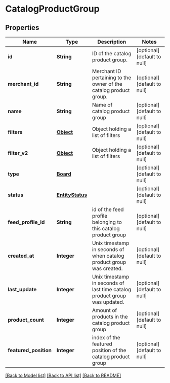 # CatalogProductGroup
## Properties

| Name | Type | Description | Notes |
|------------ | ------------- | ------------- | -------------|
| **id** | **String** | ID of the catalog product group. | [optional] [default to null] |
| **merchant\_id** | **String** | Merchant ID pertaining to the owner of the catalog product group. | [optional] [default to null] |
| **name** | **String** | Name of catalog product group | [optional] [default to null] |
| **filters** | [**Object**](.md) | Object holding a list of filters | [optional] [default to null] |
| **filter\_v2** | [**Object**](.md) | Object holding a list of filters | [optional] [default to null] |
| **type** | [**Board**](Board.md) |  | [optional] [default to null] |
| **status** | [**EntityStatus**](EntityStatus.md) |  | [optional] [default to null] |
| **feed\_profile\_id** | **String** | id of the feed profile belonging to this catalog product group | [optional] [default to null] |
| **created\_at** | **Integer** | Unix timestamp in seconds of when catalog product group was created. | [optional] [default to null] |
| **last\_update** | **Integer** | Unix timestamp in seconds of last time catalog product group was updated. | [optional] [default to null] |
| **product\_count** | **Integer** | Amount of products in the catalog product group | [optional] [default to null] |
| **featured\_position** | **Integer** | index of the featured position of the catalog product group | [optional] [default to null] |

[[Back to Model list]](../README.md#documentation-for-models) [[Back to API list]](../README.md#documentation-for-api-endpoints) [[Back to README]](../README.md)

